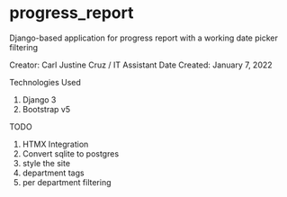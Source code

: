 ﻿# progress_report
Django-based application for progress report with a working date picker filtering

Creator: Carl Justine Cruz  / IT Assistant
Date Created: January 7, 2022

Technologies Used
1. Django 3
2. Bootstrap v5


TODO
1. HTMX Integration
2. Convert sqlite to postgres
3. style the site
4. department tags
5. per department filtering

